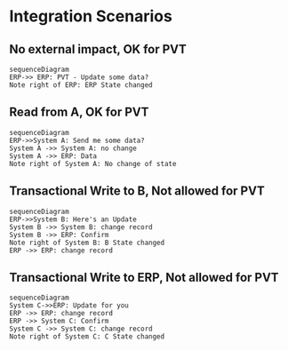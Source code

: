 
# Integration Scenarios
## No external impact, OK for PVT
```mermaid
sequenceDiagram
ERP->> ERP: PVT - Update some data?
Note right of ERP: ERP State changed
```

## Read from A, OK for PVT
```mermaid
sequenceDiagram
ERP->>System A: Send me some data?
System A ->> System A: no change
System A ->> ERP: Data
Note right of System A: No change of state
```

## Transactional Write to B, Not allowed for PVT
```mermaid
sequenceDiagram
ERP->>System B: Here's an Update
System B ->> System B: change record
System B ->> ERP: Confirm
Note right of System B: B State changed
ERP ->> ERP: change record
```
## Transactional Write to ERP, Not allowed for PVT
```mermaid
sequenceDiagram
System C->>ERP: Update for you
ERP ->> ERP: change record
ERP ->> System C: Confirm
System C ->> System C: change record
Note right of System C: C State changed
```
